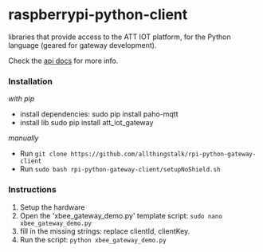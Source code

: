 raspberrypi-python-client
==========

libraries that provide access to the ATT IOT platform, for the Python language (geared for gateway development).

Check the [api docs](#library.md) for more info.


### Installation
_with pip_
- install dependencies:
	sudo pip install paho-mqtt
- install lib
	sudo pip install att_iot_gateway

_manually_
- Run `git clone https://github.com/allthingstalk/rpi-python-gateway-client`
- Run `sudo bash rpi-python-gateway-client/setupNoShield.sh`

### Instructions

  1. Setup the hardware
  2. Open the 'xbee_gateway_demo.py' template script: `sudo nano xbee_gateway_demo.py`
  3. fill in the missing strings: replace clientId, clientKey. 
  4. Run the script: `python xbee_gateway_demo.py`
